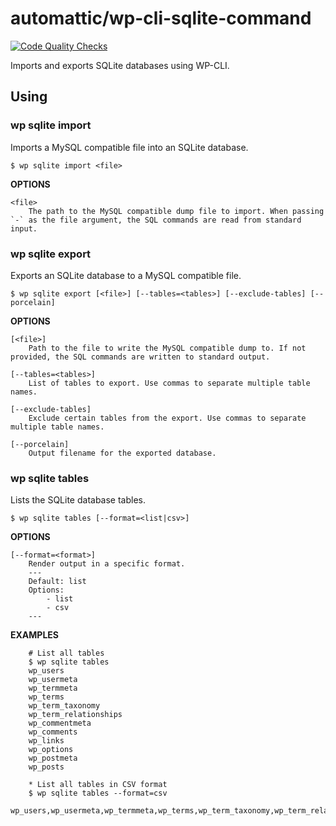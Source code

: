 automattic/wp-cli-sqlite-command
================================

[![Code Quality Checks](https://github.com/Automattic/wp-cli-sqlite-command/actions/workflows/code-quality.yml/badge.svg)](https://github.com/Automattic/wp-cli-sqlite-command/actions/workflows/code-quality.yml)

Imports and exports SQLite databases using WP-CLI.

## Using

### wp sqlite import

Imports a MySQL compatible file into an SQLite database.

```
$ wp sqlite import <file>
```

**OPTIONS**

	<file>
		The path to the MySQL compatible dump file to import. When passing `-` as the file argument, the SQL commands are read from standard input.

### wp sqlite export

Exports an SQLite database to a MySQL compatible file.

```
$ wp sqlite export [<file>] [--tables=<tables>] [--exclude-tables] [--porcelain]
```

**OPTIONS**

	[<file>]
		Path to the file to write the MySQL compatible dump to. If not provided, the SQL commands are written to standard output.

	[--tables=<tables>]
		List of tables to export. Use commas to separate multiple table names.

	[--exclude-tables]
		Exclude certain tables from the export. Use commas to separate multiple table names.

	[--porcelain]
		Output filename for the exported database.

### wp sqlite tables

Lists the SQLite database tables.

```
$ wp sqlite tables [--format=<list|csv>]
```

**OPTIONS**

	[--format=<format>]
		Render output in a specific format.
		---
		Default: list
		Options:
			- list
			- csv
		---

**EXAMPLES**

```
    # List all tables
    $ wp sqlite tables
	wp_users
	wp_usermeta
	wp_termmeta
	wp_terms
	wp_term_taxonomy
	wp_term_relationships
	wp_commentmeta
	wp_comments
	wp_links
	wp_options
	wp_postmeta
	wp_posts

	* List all tables in CSV format
	$ wp sqlite tables --format=csv
	wp_users,wp_usermeta,wp_termmeta,wp_terms,wp_term_taxonomy,wp_term_relationships,wp_commentmeta,wp_comments,wp_links,wp_options,wp_postmeta,wp_posts
```
